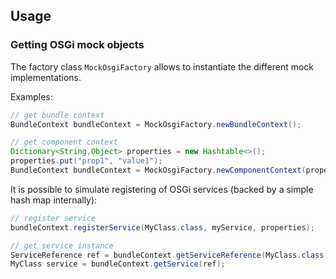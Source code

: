 ## Usage

### Getting OSGi mock objects

The factory class `MockOsgiFactory` allows to instantiate the different mock implementations.

Examples:

```java
// get bundle context
BundleContext bundleContext = MockOsgiFactory.newBundleContext();

// get component context
Dictionary<String,Object> properties = new Hashtable<>();
properties.put("prop1", "value1");
BundleContext bundleContext = MockOsgiFactory.newComponentContext(properties);
```

It is possible to simulate registering of OSGi services (backed by a simple hash map internally):

```java
// register service
bundleContext.registerService(MyClass.class, myService, properties);

// get service instance
ServiceReference ref = bundleContext.getServiceReference(MyClass.class.getName());
MyClass service = bundleContext.getService(ref);
```
